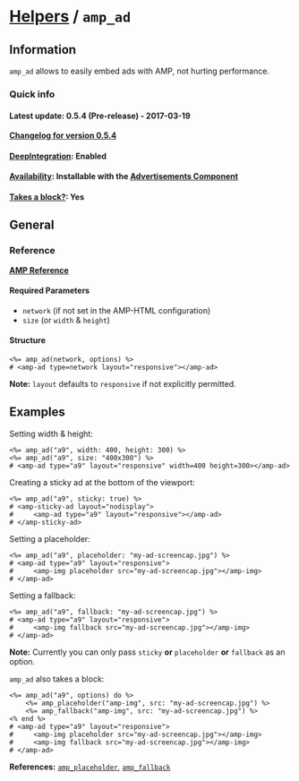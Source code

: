 
# [Helpers](https://github.com/jonhue/amphtml/tree/master/lib/amphtml/helpers/docs#amp-html-helpers) / `amp_ad`


## Information

`amp_ad` allows to easily embed ads with AMP, not hurting performance.

### Quick info

#### Latest update: 0.5.4 (Pre-release) - 2017-03-19

[**Changelog for version 0.5.4**](https://github.com/jonhue/amphtml/blob/master/CHANGELOG.md#054-pre-release---2017-03-19)

#### [DeepIntegration](https://github.com/jonhue/amphtml/tree/master/lib/amphtml/helpers/docs#deepintegration-helpers): Enabled

#### [Availability](https://github.com/jonhue/amphtml/tree/master/lib/amphtml/helpers/docs#availability-of-helpers): Installable with the [Advertisements Component](https://github.com/jonhue/amphtml/tree/master/lib/amphtml/components/docs/ad.md)

#### [Takes a block?](https://github.com/jonhue/amphtml/tree/master/lib/amphtml/helpers/docs#takes-a-block): Yes

## General

### Reference

[**AMP Reference**](https://www.ampproject.org/docs/reference/components/ads/amp-ad)

#### Required Parameters

* `network` (if not set in the AMP-HTML configuration)
* `size` (or `width` & `height`)

#### Structure

    <%= amp_ad(network, options) %>
    # <amp-ad type=network layout="responsive"></amp-ad>

**Note:** `layout` defaults to `responsive` if not explicitly permitted.


## Examples

Setting width & height:

    <%= amp_ad("a9", width: 400, height: 300) %>
    <%= amp_ad("a9", size: "400x300") %>
    # <amp-ad type="a9" layout="responsive" width=400 height=300></amp-ad>

Creating a sticky ad at the bottom of the viewport:

    <%= amp_ad("a9", sticky: true) %>
    # <amp-sticky-ad layout="nodisplay">
    #     <amp-ad type="a9" layout="responsive"></amp-ad>
    # </amp-sticky-ad>

Setting a placeholder:

    <%= amp_ad("a9", placeholder: "my-ad-screencap.jpg") %>
    # <amp-ad type="a9" layout="responsive">
    #     <amp-img placeholder src="my-ad-screencap.jpg"></amp-img>
    # </amp-ad>

Setting a fallback:

    <%= amp_ad("a9", fallback: "my-ad-screencap.jpg") %>
    # <amp-ad type="a9" layout="responsive">
    #     <amp-img fallback src="my-ad-screencap.jpg"></amp-img>
    # </amp-ad>

**Note:** Currently you can only pass `sticky` **or** `placeholder` **or** `fallback` as an option.

`amp_ad` also takes a block:

    <%= amp_ad("a9", options) do %>
        <%= amp_placeholder("amp-img", src: "my-ad-screencap.jpg") %>
        <%= amp_fallback("amp-img", src: "my-ad-screencap.jpg") %>
    <% end %>
    # <amp-ad type="a9" layout="responsive">
    #     <amp-img placeholder src="my-ad-screencap.jpg"></amp-img>
    #     <amp-img fallback src="my-ad-screencap.jpg"></amp-img>
    # </amp-ad>

**References:** [`amp_placeholder`](https://github.com/jonhue/amphtml/blob/master/lib/amphtml/helpers/docs/amp_placeholder.md), [`amp_fallback`](https://github.com/jonhue/amphtml/blob/master/lib/amphtml/helpers/docs/amp_fallback.md)

